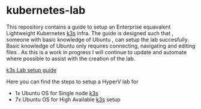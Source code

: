 # kubernetes-lab

This repository contains a guide to setup an Enterprise equavalent  Lightweight Kubernetes [k3s](https://k3s.io/) infra.
The guide is designed such that , someone with basic knowledge of Ubuntu , can setup the lab succesfully. Basic knowledge of Ubuntu only requires connecting, navigating and editing files .
As this is a work in progress I will continue to update and automate where possible to assist with the creation of the lab.

[k3s Lab setup guide](kubernetes-lab-setup/Document)

Here you can find the steps to setup a HyperV lab for 
- 1x Ubuntu OS for Single node  [k3s](https://k3s.io/)
- 7x Ubuntu OS for High Available [k3s](https://k3s.io/) setup


